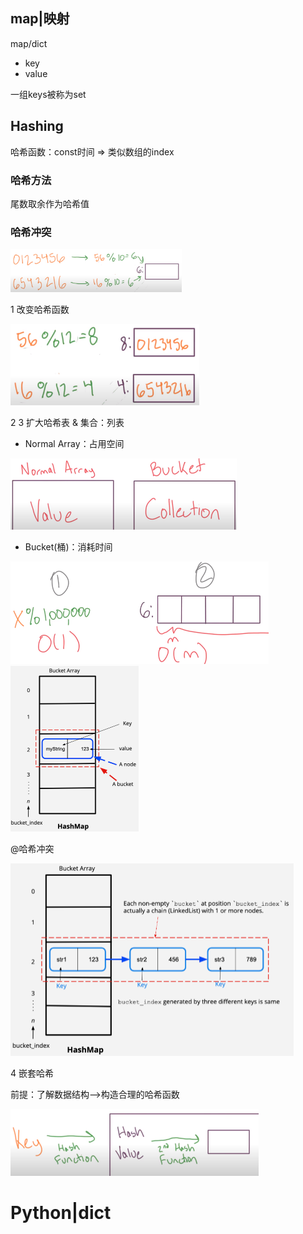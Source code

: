 ## map|映射

map/dict

- key
- value

一组keys被称为set



## Hashing

哈希函数：const时间 => 类似数组的index



### 哈希方法

尾数取余作为哈希值



### 哈希冲突

<img src="https://raw.githubusercontent.com/DaiDuncan/PicUploader/main/img2/20210325151540.png" alt="〇 ル ち レ - → % び  G.  し 5 勤 し  - → 、 し % レ し / " style="zoom:33%;" />

1 改变哈希函数

<img src="https://raw.githubusercontent.com/DaiDuncan/PicUploader/main/img2/20210325151550.png" alt="img" style="zoom:67%;" />

2 3 扩大哈希表 & 集合：列表

- Normal Array：占用空间

<img src="https://raw.githubusercontent.com/DaiDuncan/PicUploader/main/img2/20210325151606.png" alt="し 。 十 貧 つ  つ O ℃  ド ノ 。 N " style="zoom:50%;" />

- Bucket(桶)：消耗时间

<img src="https://raw.githubusercontent.com/DaiDuncan/PicUploader/main/img2/20210325151621.png" alt="1010 \ 罒 " style="zoom: 50%;" />

<img src="https://raw.githubusercontent.com/DaiDuncan/PicUploader/main/img2/20210325151845.png" alt="Bucket Array  value  123  myString  3  bucket_in dex  A node  A bucket  HashMap " style="zoom:50%;" />

@哈希冲突

<img src="https://raw.githubusercontent.com/DaiDuncan/PicUploader/main/img2/20210325151859.png" alt="Bucket Array  Each non-empty 'bucket at position s bucket _ index is  actually a chain (LinkedList) with I or more nodes.  21  bucket index  strl  Key  123  HashMap  str2  Key  456  str3  789  bucket_index generated by three different keys is same " style="zoom:50%;" />



4 嵌套哈希

前提：了解数据结构——>构造合理的哈希函数

<img src="https://raw.githubusercontent.com/DaiDuncan/PicUploader/main/img2/20210325151711.png" alt="img" style="zoom: 50%;" />

# Python|dict





